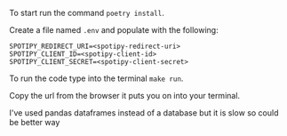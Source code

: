 To start run the command `poetry install`.


Create a file named `.env` and populate with the following:
```
SPOTIPY_REDIRECT_URI=<spotipy-redirect-uri>
SPOTIPY_CLIENT_ID=<spotipy-client-id>
SPOTIPY_CLIENT_SECRET=<spotipy-client-secret>
```

To run the code type into the terminal `make run`.

Copy the url from the browser it puts you on into your terminal.

I've used pandas dataframes instead of a database but it is slow so could be better way